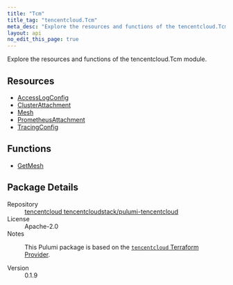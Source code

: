 ```yaml
---
title: "Tcm"
title_tag: "tencentcloud.Tcm"
meta_desc: "Explore the resources and functions of the tencentcloud.Tcm module."
layout: api
no_edit_this_page: true
---
```


<!-- WARNING: this file was generated by Pulumi Docs Generator. -->
<!-- Do not edit by hand unless you're certain you know what you are doing! -->

Explore the resources and functions of the tencentcloud.Tcm module.

<h2 id="resources">Resources</h2>
<ul class="api">
    <li><a href="accesslogconfig/" title="AccessLogConfig"><span class="api-symbol api-symbol--resource"></span>AccessLogConfig</a></li>
    <li><a href="clusterattachment/" title="ClusterAttachment"><span class="api-symbol api-symbol--resource"></span>ClusterAttachment</a></li>
    <li><a href="mesh/" title="Mesh"><span class="api-symbol api-symbol--resource"></span>Mesh</a></li>
    <li><a href="prometheusattachment/" title="PrometheusAttachment"><span class="api-symbol api-symbol--resource"></span>PrometheusAttachment</a></li>
    <li><a href="tracingconfig/" title="TracingConfig"><span class="api-symbol api-symbol--resource"></span>TracingConfig</a></li>
</ul>

<h2 id="functions">Functions</h2>
<ul class="api">
    <li><a href="getmesh/" title="GetMesh"><span class="api-symbol api-symbol--function"></span>GetMesh</a></li>
</ul>

<h2 id="package-details">Package Details</h2>
<dl class="package-details">
	<dt>Repository</dt>
	<dd><a href="https://github.com/tencentcloudstack/pulumi-tencentcloud">tencentcloud tencentcloudstack/pulumi-tencentcloud</a></dd>
	<dt>License</dt>
	<dd>Apache-2.0</dd>
	<dt>Notes</dt>
	<dd><p>This Pulumi package is based on the <a href="https://github.com/tencentcloudstack/terraform-provider-tencentcloud"><code>tencentcloud</code> Terraform Provider</a>.</p>
</dd>
	<dt>Version</dt>
	<dd>0.1.9</dd>
</dl>

